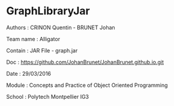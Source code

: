 # GraphLibraryJar

Authors : CRINON Quentin - BRUNET Johan

Team name : Alligator

Contain : JAR File - graph.jar

Doc : https://github.com/JohanBrunet/JohanBrunet.github.io.git

Date : 29/03/2016

Module : Concepts and Practice of Object Oriented Programming

School : Polytech Montpellier IG3
